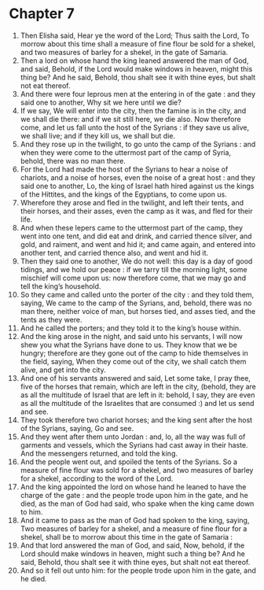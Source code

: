 # Chapter 7

1. Then Elisha said, Hear ye the word of the Lord; Thus saith the Lord, To morrow about this time shall a measure of fine flour be sold for a shekel, and two measures of barley for a shekel, in the gate of Samaria.
2. Then a lord on whose hand the king leaned answered the man of God, and said, Behold, if the Lord would make windows in heaven, might this thing be? And he said, Behold, thou shalt see it with thine eyes, but shalt not eat thereof.
3. And there were four leprous men at the entering in of the gate : and they said one to another, Why sit we here until we die?
4. If we say, We will enter into the city, then the famine is in the city, and we shall die there: and if we sit still here, we die also. Now therefore come, and let us fall unto the host of the Syrians : if they save us alive, we shall live; and if they kill us, we shall but die.
5. And they rose up in the twilight, to go unto the camp of the Syrians : and when they were come to the uttermost part of the camp of Syria, behold, there was no man there.
6. For the Lord had made the host of the Syrians to hear a noise of chariots, and a noise of horses, even the noise of a great host : and they said one to another, Lo, the king of Israel hath hired against us the kings of the Hittites, and the kings of the Egyptians, to come upon us.
7. Wherefore they arose and fled in the twilight, and left their tents, and their horses, and their asses, even the camp as it was, and fled for their life.
8. And when these lepers came to the uttermost part of the camp, they went into one tent, and did eat and drink, and carried thence silver, and gold, and raiment, and went and hid it; and came again, and entered into another tent, and carried thence also, and went and hid it.
9. Then they said one to another, We do not well: this day is a day of good tidings, and we hold our peace : if we tarry till the morning light, some mischief will come upon us: now therefore come, that we may go and tell the king’s household.
10. So they came and called unto the porter of the city : and they told them, saying, We came to the camp of the Syrians, and, behold, there was no man there, neither voice of man, but horses tied, and asses tied, and the tents as they were.
11. And he called the porters; and they told it to the king’s house within.
12. And the king arose in the night, and said unto his servants, I will now shew you what the Syrians have done to us. They know that we be hungry; therefore are they gone out of the camp to hide themselves in the field, saying, When they come out of the city, we shall catch them alive, and get into the city.
13. And one of his servants answered and said, Let some take, I pray thee, five of the horses that remain, which are left in the city, (behold, they are as all the multitude of Israel that are left in it: behold, I say, they are even as all the multitude of the Israelites that are consumed :) and let us send and see.
14. They took therefore two chariot horses; and the king sent after the host of the Syrians, saying, Go and see.
15. And they went after them unto Jordan : and, lo, all the way was full of garments and vessels, which the Syrians had cast away in their haste. And the messengers returned, and told the king.
16. And the people went out, and spoiled the tents of the Syrians. So a measure of fine flour was sold for a shekel, and two measures of barley for a shekel, according to the word of the Lord.
17. And the king appointed the lord on whose hand he leaned to have the charge of the gate : and the people trode upon him in the gate, and he died, as the man of God had said, who spake when the king came down to him.
18. And it came to pass as the man of God had spoken to the king, saying, Two measures of barley for a shekel, and a measure of fine flour for a shekel, shall be to morrow about this time in the gate of Samaria :
19. And that lord answered the man of God, and said, Now, behold, if the Lord should make windows in heaven, might such a thing be? And he said, Behold, thou shalt see it with thine eyes, but shalt not eat thereof.
20. And so it fell out unto him: for the people trode upon him in the gate, and he died.

